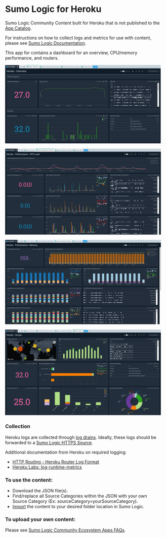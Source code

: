 # Sumo Logic for Heroku
Sumo Logic Community Content built for Heroku that is not published to the [App Catalog](https://help.sumologic.com/docs/integrations/).

For instructions on how to collect logs and metrics for use with content, please see [Sumo Logic Documentation](https://help.sumologic.com/docs/send-data/).

This app for contains a dashboard for an overview, CPU/memory performance, and routers.

![Heroku-Overview](Screenshots/Heroku-Overview.png)

![Heroku-Performance-CPU-Load](Screenshots/Heroku-Performance-CPU-Load.png)

![Heroku-Performance-Memory](Screenshots/Heroku-Performance-Memory.png)

![Heroku-Router](Screenshots/Heroku-Router.png)

### Collection
Heroku logs are collected through [log drains](https://devcenter.heroku.com/articles/log-drains). Ideally, these logs should be forwarded to a [Sumo Logic HTTPS Source](https://help.sumologic.com/Send-Data/Sources/02Sources-for-Hosted-Collectors/HTTP-Source). 

Additional documentation from Heroku on required logging:

- [HTTP Routing - Heroku Router Log Format](https://devcenter.heroku.com/articles/http-routing#heroku-router-log-format)
- [Heroku Labs: log-runtime-metrics](https://devcenter.heroku.com/articles/log-runtime-metrics)

### To use the content:
- Download the JSON file(s).
- Find/replace all Source Categories within the JSON with your own Source Category (Ex: sourceCategory=yourSourceCategory).
- [Import](https://help.sumologic.com/docs/get-started/library/#import-content) the content to your desired folder location in Sumo Logic.

### To upload your own content:
Please see [Sumo Logic Community Ecosystem Apps FAQs](https://help.sumologic.com/docs/integrations/community-ecosystem-apps/#faq).
